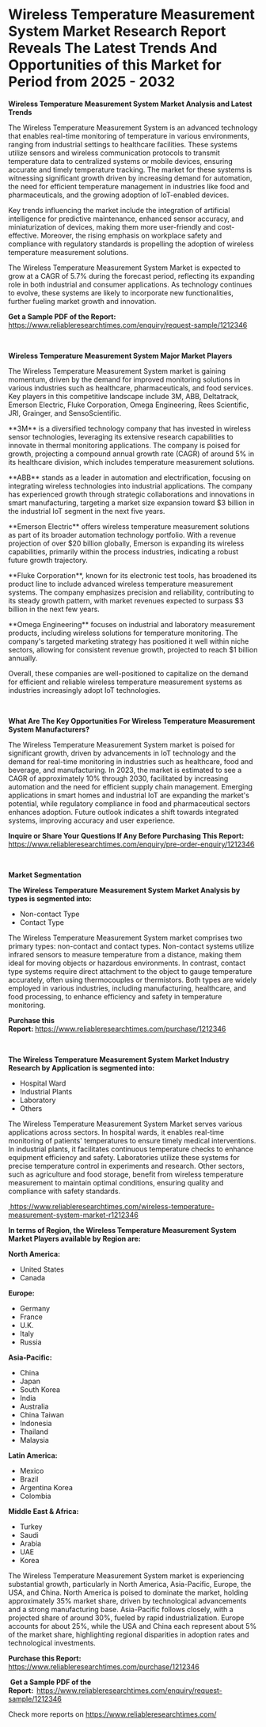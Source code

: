 <p><h1>Wireless Temperature Measurement System Market Research Report Reveals The Latest Trends And Opportunities of this Market for Period from 2025 - 2032</h1></p><p><strong>Wireless Temperature Measurement System Market Analysis and Latest Trends</strong></p>
<p><p>The Wireless Temperature Measurement System is an advanced technology that enables real-time monitoring of temperature in various environments, ranging from industrial settings to healthcare facilities. These systems utilize sensors and wireless communication protocols to transmit temperature data to centralized systems or mobile devices, ensuring accurate and timely temperature tracking. The market for these systems is witnessing significant growth driven by increasing demand for automation, the need for efficient temperature management in industries like food and pharmaceuticals, and the growing adoption of IoT-enabled devices.</p><p>Key trends influencing the market include the integration of artificial intelligence for predictive maintenance, enhanced sensor accuracy, and miniaturization of devices, making them more user-friendly and cost-effective. Moreover, the rising emphasis on workplace safety and compliance with regulatory standards is propelling the adoption of wireless temperature measurement solutions.</p><p>The Wireless Temperature Measurement System Market is expected to grow at a CAGR of 5.7% during the forecast period, reflecting its expanding role in both industrial and consumer applications. As technology continues to evolve, these systems are likely to incorporate new functionalities, further fueling market growth and innovation.</p></p>
<p><strong>Get a Sample PDF of the Report:&nbsp;</strong> <a href="https://www.reliableresearchtimes.com/enquiry/request-sample/1212346?utm_campaign=2273&utm_medium=2&utm_source=Github&utm_content=ia&utm_term=24032025&utm_id=wireless-temperature-measurement-system">https://www.reliableresearchtimes.com/enquiry/request-sample/1212346</a></p>
<p>&nbsp;</p>
<p><strong>Wireless Temperature Measurement System Major Market Players</strong></p>
<p><p>The Wireless Temperature Measurement System market is gaining momentum, driven by the demand for improved monitoring solutions in various industries such as healthcare, pharmaceuticals, and food services. Key players in this competitive landscape include 3M, ABB, Deltatrack, Emerson Electric, Fluke Corporation, Omega Engineering, Rees Scientific, JRI, Grainger, and SensoScientific.</p><p>**3M** is a diversified technology company that has invested in wireless sensor technologies, leveraging its extensive research capabilities to innovate in thermal monitoring applications. The company is poised for growth, projecting a compound annual growth rate (CAGR) of around 5% in its healthcare division, which includes temperature measurement solutions.</p><p>**ABB** stands as a leader in automation and electrification, focusing on integrating wireless technologies into industrial applications. The company has experienced growth through strategic collaborations and innovations in smart manufacturing, targeting a market size expansion toward $3 billion in the industrial IoT segment in the next five years.</p><p>**Emerson Electric** offers wireless temperature measurement solutions as part of its broader automation technology portfolio. With a revenue projection of over $20 billion globally, Emerson is expanding its wireless capabilities, primarily within the process industries, indicating a robust future growth trajectory.</p><p>**Fluke Corporation**, known for its electronic test tools, has broadened its product line to include advanced wireless temperature measurement systems. The company emphasizes precision and reliability, contributing to its steady growth pattern, with market revenues expected to surpass $3 billion in the next few years.</p><p>**Omega Engineering** focuses on industrial and laboratory measurement products, including wireless solutions for temperature monitoring. The company's targeted marketing strategy has positioned it well within niche sectors, allowing for consistent revenue growth, projected to reach $1 billion annually.</p><p>Overall, these companies are well-positioned to capitalize on the demand for efficient and reliable wireless temperature measurement systems as industries increasingly adopt IoT technologies.</p></p>
<p>&nbsp;</p>
<p><strong>What Are The Key Opportunities For Wireless Temperature Measurement System Manufacturers?</strong></p>
<p><p>The Wireless Temperature Measurement System market is poised for significant growth, driven by advancements in IoT technology and the demand for real-time monitoring in industries such as healthcare, food and beverage, and manufacturing. In 2023, the market is estimated to see a CAGR of approximately 10% through 2030, facilitated by increasing automation and the need for efficient supply chain management. Emerging applications in smart homes and industrial IoT are expanding the market's potential, while regulatory compliance in food and pharmaceutical sectors enhances adoption. Future outlook indicates a shift towards integrated systems, improving accuracy and user experience.</p></p>
<p><strong>Inquire or Share Your Questions If Any Before Purchasing This Report:</strong> <a href="https://www.reliableresearchtimes.com/enquiry/pre-order-enquiry/1212346?utm_campaign=2273&utm_medium=2&utm_source=Github&utm_content=ia&utm_term=24032025&utm_id=wireless-temperature-measurement-system">https://www.reliableresearchtimes.com/enquiry/pre-order-enquiry/1212346</a></p>
<p>&nbsp;</p>
<p><strong>Market Segmentation</strong></p>
<p><strong>The Wireless Temperature Measurement System Market Analysis by types is segmented into:</strong></p>
<p><ul><li>Non-contact Type</li><li>Contact Type</li></ul></p>
<p><p>The Wireless Temperature Measurement System market comprises two primary types: non-contact and contact types. Non-contact systems utilize infrared sensors to measure temperature from a distance, making them ideal for moving objects or hazardous environments. In contrast, contact type systems require direct attachment to the object to gauge temperature accurately, often using thermocouples or thermistors. Both types are widely employed in various industries, including manufacturing, healthcare, and food processing, to enhance efficiency and safety in temperature monitoring.</p></p>
<p><strong>Purchase this Report:&nbsp;</strong><a href="https://www.reliableresearchtimes.com/purchase/1212346?utm_campaign=2273&utm_medium=2&utm_source=Github&utm_content=ia&utm_term=24032025&utm_id=wireless-temperature-measurement-system">https://www.reliableresearchtimes.com/purchase/1212346</a></p>
<p>&nbsp;</p>
<p><strong>The Wireless Temperature Measurement System Market Industry Research by Application is segmented into:</strong></p>
<p><ul><li>Hospital Ward</li><li>Industrial Plants</li><li>Laboratory</li><li>Others</li></ul></p>
<p><p>The Wireless Temperature Measurement System Market serves various applications across sectors. In hospital wards, it enables real-time monitoring of patients' temperatures to ensure timely medical interventions. In industrial plants, it facilitates continuous temperature checks to enhance equipment efficiency and safety. Laboratories utilize these systems for precise temperature control in experiments and research. Other sectors, such as agriculture and food storage, benefit from wireless temperature measurement to maintain optimal conditions, ensuring quality and compliance with safety standards.</p></p>
<p><a href="https://www.reliableresearchtimes.com/wireless-temperature-measurement-system-market-r1212346?utm_campaign=2273&utm_medium=2&utm_source=Github&utm_content=ia&utm_term=24032025&utm_id=wireless-temperature-measurement-system">&nbsp;https://www.reliableresearchtimes.com/wireless-temperature-measurement-system-market-r1212346</a></p>
<p><strong>In terms of Region, the Wireless Temperature Measurement System Market Players available by Region are:</strong></p>
<p>
    <p> <strong> North America: </strong>
        <ul>
            <li>United States</li>
            <li>Canada</li>
        </ul>
        </p> 
    <p> <strong> Europe: </strong>
        <ul>
            <li>Germany</li>
            <li>France</li>
            <li>U.K.</li>
            <li>Italy</li>
            <li>Russia</li>
        </ul>
        </p> 
    <p> <strong> Asia-Pacific: </strong>
        <ul>
            <li>China</li>
            <li>Japan</li>
            <li>South Korea</li>
            <li>India</li>
            <li>Australia</li>
            <li>China Taiwan</li>
            <li>Indonesia</li>
            <li>Thailand</li>
            <li>Malaysia</li>
        </ul>
        </p> 
    <p> <strong> Latin America: </strong>
        <ul>
            <li>Mexico</li>
            <li>Brazil</li>
            <li>Argentina Korea</li>
            <li>Colombia</li>
        </ul>
        </p> 
    <p> <strong> Middle East & Africa: </strong>
        <ul>
            <li>Turkey</li>
            <li>Saudi</li>
            <li>Arabia</li>
            <li>UAE</li>
            <li>Korea</li>
        </ul>
    </p>
    </p>
<p><p>The Wireless Temperature Measurement System market is experiencing substantial growth, particularly in North America, Asia-Pacific, Europe, the USA, and China. North America is poised to dominate the market, holding approximately 35% market share, driven by technological advancements and a strong manufacturing base. Asia-Pacific follows closely, with a projected share of around 30%, fueled by rapid industrialization. Europe accounts for about 25%, while the USA and China each represent about 5% of the market share, highlighting regional disparities in adoption rates and technological investments.</p></p>
<p><strong>Purchase this Report: </strong><a href="https://www.reliableresearchtimes.com/purchase/1212346?utm_campaign=2273&utm_medium=2&utm_source=Github&utm_content=ia&utm_term=24032025&utm_id=wireless-temperature-measurement-system">https://www.reliableresearchtimes.com/purchase/1212346</a></p>
<p>&nbsp;<strong>Get a Sample PDF of the Report:&nbsp;&nbsp;</strong><a href="https://www.reliableresearchtimes.com/enquiry/request-sample/1212346?utm_campaign=2273&utm_medium=2&utm_source=Github&utm_content=ia&utm_term=24032025&utm_id=wireless-temperature-measurement-system">https://www.reliableresearchtimes.com/enquiry/request-sample/1212346</a></p>
<p><strong></strong></p>
<p>Check more reports on <a href="https://www.reliableresearchtimes.com/?utm_campaign=2273&utm_medium=2&utm_source=Github&utm_content=ia&utm_term=24032025&utm_id=wireless-temperature-measurement-system">https://www.reliableresearchtimes.com/</a></p>
